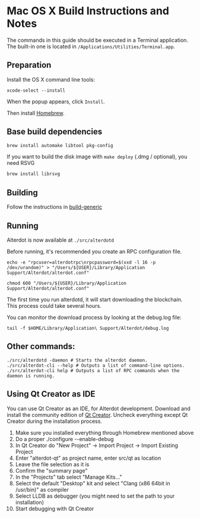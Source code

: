 Mac OS X Build Instructions and Notes
====================================
The commands in this guide should be executed in a Terminal application.
The built-in one is located in `/Applications/Utilities/Terminal.app`.

Preparation
-----------
Install the OS X command line tools:

`xcode-select --install`

When the popup appears, click `Install`.

Then install [Homebrew](https://brew.sh).

Base build dependencies
-----------------------

```bash
brew install automake libtool pkg-config
```

If you want to build the disk image with `make deploy` (.dmg / optional), you need RSVG
```bash
brew install librsvg
```

Building
--------

Follow the instructions in [build-generic](build-generic.md)

Running
-------

Alterdot is now available at `./src/alterdotd`

Before running, it's recommended you create an RPC configuration file.

    echo -e "rpcuser=alterdotrpc\nrpcpassword=$(xxd -l 16 -p /dev/urandom)" > "/Users/${USER}/Library/Application Support/Alterdot/alterdot.conf"

    chmod 600 "/Users/${USER}/Library/Application Support/Alterdot/alterdot.conf"

The first time you run alterdotd, it will start downloading the blockchain. This process could take several hours.

You can monitor the download process by looking at the debug.log file:

    tail -f $HOME/Library/Application\ Support/Alterdot/debug.log

Other commands:
-------

    ./src/alterdotd -daemon # Starts the alterdot daemon.
    ./src/alterdot-cli --help # Outputs a list of command-line options.
    ./src/alterdot-cli help # Outputs a list of RPC commands when the daemon is running.

Using Qt Creator as IDE
------------------------
You can use Qt Creator as an IDE, for Alterdot development.
Download and install the community edition of [Qt Creator](https://www.qt.io/download/).
Uncheck everything except Qt Creator during the installation process.

1. Make sure you installed everything through Homebrew mentioned above
2. Do a proper ./configure --enable-debug
3. In Qt Creator do "New Project" -> Import Project -> Import Existing Project
4. Enter "alterdot-qt" as project name, enter src/qt as location
5. Leave the file selection as it is
6. Confirm the "summary page"
7. In the "Projects" tab select "Manage Kits..."
8. Select the default "Desktop" kit and select "Clang (x86 64bit in /usr/bin)" as compiler
9. Select LLDB as debugger (you might need to set the path to your installation)
10. Start debugging with Qt Creator

